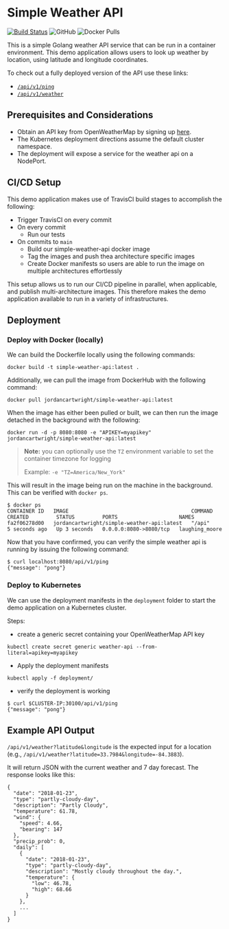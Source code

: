 # Simple Weather API
[![Build Status](https://travis-ci.com/Jordan-Cartwright/simple-weather-api.svg?branch=main)](https://travis-ci.com/Jordan-Cartwright/simple-weather-api) ![GitHub](https://img.shields.io/github/license/Jordan-Cartwright/simple-weather-api?color=blue) ![Docker Pulls](https://img.shields.io/docker/pulls/jordancartwright/simple-weather-api)

This is a simple Golang weather API service that can be run in a container environment. This demo application allows users to look up weather by location, using latitude and longitude coordinates.

To check out a fully deployed version of the API use these links:
  - [`/api/v1/ping`](https://simple-weather-api-demo.herokuapp.com/api/v1/ping)
  - [`/api/v1/weather`](https://simple-weather-api-demo.herokuapp.com/api/v1/weather?latitude=33.7984&longitude=-84.3883)

## Prerequisites and Considerations
- Obtain an API key from OpenWeatherMap by signing up [here](https://openweathermap.org/appid).
- The Kubernetes deployment directions assume the default cluster namespace.
- The deployment will expose a service for the weather api on a NodePort.

## CI/CD Setup
This demo application makes use of TravisCI build stages to accomplish the following:
- Trigger TravisCI on every commit
- On every commit
  - Run our tests
- On commits to `main`
  - Build our simple-weather-api docker image
  - Tag the images and push thea architecture specific images
  - Create Docker manifests so users are able to run the image on multiple architectures effortlessly

This setup allows us to run our CI/CD pipeline in parallel, when applicable, and publish multi-architecture images. This therefore makes the demo application available to run in a variety of infrastructures.

## Deployment
### Deploy with Docker (locally)
We can build the Dockerfile locally using the following commands:
```
docker build -t simple-weather-api:latest .
```

Additionally, we can pull the image from DockerHub with the following command:
```
docker pull jordancartwright/simple-weather-api:latest
```

When the image has either been pulled or built, we can then run the image detached in the background
with the following:
```
docker run -d -p 8080:8080 -e "APIKEY=myapikey" jordancartwright/simple-weather-api:latest
```

> **Note:** you can optionally use the `TZ` environment variable to set the container timezone for logging
>
> Example: `-e "TZ=America/New_York"`

This will result in the image being run on the machine in the background. This can be verified with `docker ps`.
```
$ docker ps
CONTAINER ID   IMAGE                                        COMMAND   CREATED         STATUS         PORTS                    NAMES
fa2f06278d00   jordancartwright/simple-weather-api:latest   "/api"    5 seconds ago   Up 3 seconds   0.0.0.0:8080->8080/tcp   laughing_moore
```

Now that you have confirmed, you can verify the simple weather api is running by issuing the following command:
```
$ curl localhost:8080/api/v1/ping
{"message": "pong"}
```

### Deploy to Kubernetes
We can use the deployment manifests in the `deployment` folder to start the demo application on a Kubernetes cluster.

Steps:
- create a generic secret containing your OpenWeatherMap API key
```
kubectl create secret generic weather-api --from-literal=apikey=myapikey
```
- Apply the deployment manifests
```
kubectl apply -f deployment/
```
- verify the deployment is working
```
$ curl $CLUSTER-IP:30100/api/v1/ping
{"message": "pong"}
```

## Example API Output
`/api/v1/weather?latitude&longitude` is the expected input for a location (e.g., `/api/v1/weather?latitude=33.7984&longitude=-84.3883`).

It will return JSON with the current weather and 7 day forecast. The response looks like this:
```
{
  "date": "2018-01-23",
  "type": "partly-cloudy-day",
  "description": "Partly Cloudy",
  "temperature": 61.78,
  "wind": {
    "speed": 4.66,
    "bearing": 147
  },
  "precip_prob": 0,
  "daily": [
    {
      "date": "2018-01-23",
      "type": "partly-cloudy-day",
      "description": "Mostly cloudy throughout the day.",
      "temperature": {
        "low": 46.78,
        "high": 68.66
      }
    },
    ...
  ]
}
```
